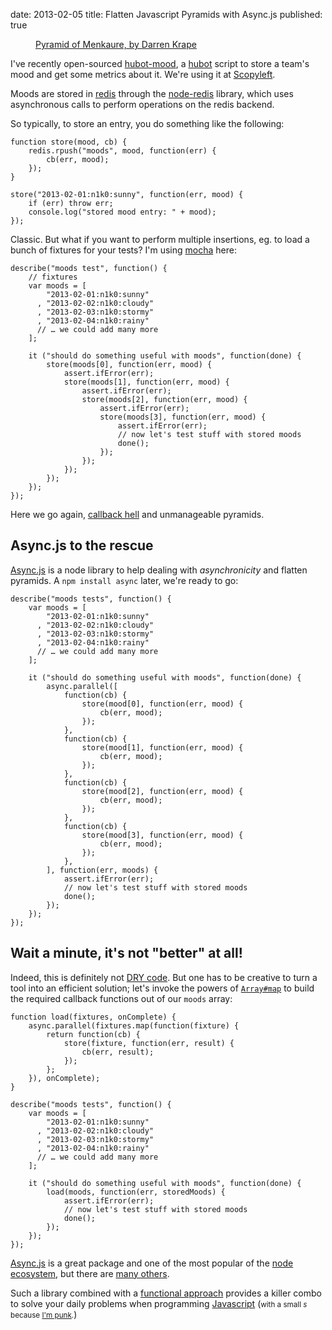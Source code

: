 date: 2013-02-05
title: Flatten Javascript Pyramids with Async.js
published: true

<figure>
    <img src="/static/code/2013/pyramids.png" alt="">
    <figcaption>
        <a href="https://secure.flickr.com/photos/dkrape/5154684093/">Pyramid of Menkaure, by Darren Krape</a></figcaption>
</figure>

I've recently open-sourced [hubot-mood], a [hubot] script to store a team's mood and get some metrics about it. We're using it at [Scopyleft](http://scopyleft.fr/).

Moods are stored in [redis] through the [node-redis] library, which uses asynchronous calls to perform operations on the redis backend.

So typically, to store an entry, you do something like the following:

    function store(mood, cb) {
        redis.rpush("moods", mood, function(err) {
            cb(err, mood);
        });
    }

    store("2013-02-01:n1k0:sunny", function(err, mood) {
        if (err) throw err;
        console.log("stored mood entry: " + mood);
    });

Classic. But what if you want to perform multiple insertions, eg. to load a bunch of fixtures for your tests? I'm using [mocha] here:

    describe("moods test", function() {
        // fixtures
        var moods = [
            "2013-02-01:n1k0:sunny"
          , "2013-02-02:n1k0:cloudy"
          , "2013-02-03:n1k0:stormy"
          , "2013-02-04:n1k0:rainy"
          // … we could add many more
        ];

        it ("should do something useful with moods", function(done) {
            store(moods[0], function(err, mood) {
                assert.ifError(err);
                store(moods[1], function(err, mood) {
                    assert.ifError(err);
                    store(moods[2], function(err, mood) {
                        assert.ifError(err);
                        store(moods[3], function(err, mood) {
                            assert.ifError(err);
                            // now let's test stuff with stored moods
                            done();
                        });
                    });
                });
            });
        });
    });

Here we go again, [callback hell] and unmanageable pyramids.


## Async.js to the rescue

[Async.js] is a node library to help dealing with *asynchronicity* and flatten pyramids. A `npm install async` later, we're ready to go:

    describe("moods tests", function() {
        var moods = [
            "2013-02-01:n1k0:sunny"
          , "2013-02-02:n1k0:cloudy"
          , "2013-02-03:n1k0:stormy"
          , "2013-02-04:n1k0:rainy"
          // … we could add many more
        ];

        it ("should do something useful with moods", function(done) {
            async.parallel([
                function(cb) {
                    store(mood[0], function(err, mood) {
                        cb(err, mood);
                    });
                },
                function(cb) {
                    store(mood[1], function(err, mood) {
                        cb(err, mood);
                    });
                },
                function(cb) {
                    store(mood[2], function(err, mood) {
                        cb(err, mood);
                    });
                },
                function(cb) {
                    store(mood[3], function(err, mood) {
                        cb(err, mood);
                    });
                },
            ], function(err, moods) {
                assert.ifError(err);
                // now let's test stuff with stored moods
                done();
            });
        });
    });


## Wait a minute, it's not "better" at all!

Indeed, this is definitely not [DRY code]. But one has to be creative to turn a tool into an efficient solution; let's invoke the powers of [`Array#map`](https://developer.mozilla.org/en-US/docs/JavaScript/Reference/Global_Objects/Array/map) to build the required callback functions out of our `moods` array:

    function load(fixtures, onComplete) {
        async.parallel(fixtures.map(function(fixture) {
            return function(cb) {
                store(fixture, function(err, result) {
                    cb(err, result);
                });
            };
        }), onComplete);
    }

    describe("moods tests", function() {
        var moods = [
            "2013-02-01:n1k0:sunny"
          , "2013-02-02:n1k0:cloudy"
          , "2013-02-03:n1k0:stormy"
          , "2013-02-04:n1k0:rainy"
          // … we could add many more
        ];

        it ("should do something useful with moods", function(done) {
            load(moods, function(err, storedMoods) {
                assert.ifError(err);
                // now let's test stuff with stored moods
                done();
            });
        });
    });

[Async.js] is a great package and one of the most popular of the [node ecosystem], but there are [many others](https://npmjs.org/browse/keyword/async).

Such a library combined with a [functional approach](http://cjohansen.no/talks/2012/sdc-functional/) provides a killer combo to solve your daily problems when programming [Javascript] (<small>with a small *s* because [I'm punk](https://twitter.com/domenic/status/296021285736161280).</small>)

[Async.js]: https://github.com/caolan/async
[callback hell]: http://callbackhell.com/
[DRY code]: https://en.wikipedia.org/wiki/Don't_repeat_yourself
[hubot]: http://hubot.github.com/
[hubot-mood]: https://github.com/scopyleft/hubot-mood
[Javascript]: /code/2013/why_javascript/
[mocha]: http://visionmedia.github.com/mocha/
[node-redis]: https://github.com/mranney/node_redis
[node]: http://nodejs.org/
[node ecosystem]: http://npmjs.org/
[redis]: http://redis.io/
